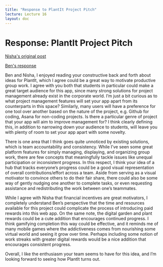 ```yaml
---
title: "Response to PlantIt Project Pitch"
lecture: Lecture 16
layout: doc
---
```


# Response: PlantIt Project Pitch

[Nisha's original post](https://nisha-nathan.github.io/portfolio-nisha/blogs/blog5.html)

[Ben's response](https://therealnalm.github.io/portfolio-bsheres/blogs/blog3.html)

Ben and Nisha, I enjoyed reading your constructive back and forth about ideas for PlantIt, which I agree could be a great way to motivate productive group work. I agree with you both that students in particular could make a great target audience for this app, since many strong solutions for project management already exist in the corporate world. I’m just a bit curious as to what project management features will set your app apart from its counterparts in this space? Similarly, many users will have a preference for one tool over another based on the nature of the project, e.g. Github for coding, Asana for non-coding projects. Is there a particular genre of project that your app will aim to improve management for? I think clearly defining this, in addition to narrowing down your audience to students, will leave you with plenty of room to set your app apart with some novelty.

There is one area that I think goes quite unnoticed by existing solutions, which is team accountability and consistency. While I’ve seen some great platform features for simply managing, displaying, and organizing group work, there are few concepts that meaningfully tackle issues like unequal participation or inconsistent progress. In this respect, I think your idea of a hub that tracks everyone’s progress could be a good visual representation of overall contributions/effort across a team. Aside from serving as a visual motivator to convince others to do their fair share, there could also be some way of gently nudging one another to complete tasks, or even requesting assistance and redistributing the work between one’s teammates.

While I agree with Nisha that financial incentives are great motivators, I completely understand Ben’s perspective that the time and resources available for this project could complicate the process of introducing paid rewards into this web app. On the same note, the digital garden and plant rewards could be a cute addition that encourages continued progress. I think gamifying completion this way could be effective, and it reminds me of many mobile games where the addictiveness comes from nourishing some virtual world and seeing it grow over time. Perhaps including some notion of work streaks with greater digital rewards would be a nice addition that encourages consistent progress.

Overall, I like the enthusiasm your team seems to have for this idea, and I’m looking forward to seeing how PlantIt turns out.
